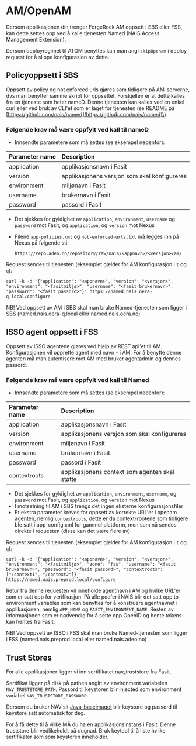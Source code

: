# AM/OpenAM

Dersom applikasjonen din trenger ForgeRock AM oppsett i SBS eller FSS, kan dette settes opp ved å kalle tjenesten Named \(NAIS Access Management Extension\).

Dersom deployregimet til ATOM benyttes kan man angi `skipOpenam` i deploy request for å slippe konfigurasjon av dette.

## Policyoppsett i SBS

Oppsett av policy og not enforced urls gjøres som tidligere på AM-serverne, dvs man benytter samme skript for oppsettet. Forskjellen er at dette kalles fra en tjeneste som heter nameD. Denne tjenesten kan kalles ved en enkel curl eller ved bruk av CLI'et som er laget for tjenesten \(se README på [https://github.com/nais/named](https://github.com/nais/named)\).

### Følgende krav må være oppfylt ved kall til nameD

* Innsendte parametere som må settes \(se eksempel nedenfor\):

| Parameter name | Description |
| :--- | :--- |
| application | applikasjonsnavn i Fasit |
| version | applikasjonens versjon som skal konfigureres |
| environment | miljønavn i Fasit |
| username | brukernavn i Fasit |
| password | passord i Fasit |

* Det sjekkes for gyldighet av `application`, `environment`, `username` og `password` mot Fasit, og `application`, og `version` mot Nexus
* Filene `app-policies.xml` og `not-enforced-urls.txt` må legges inn på Nexus på følgende sti:

  ```text
  https://repo.adeo.no/repository/raw/nais/<appnavn>/<versjon>/am/
  ```

Request sendes til tjenesten \(eksemplet gjelder for AM konfigurasjon i `t` og `q`\):

```text
curl -k -d '{"application": "<appnavn>", "version": "<versjon>", "environment": "<fasitmiljø>", "username": "<fasit brukernavn>", "password": "<fasit passord>"}' https://named.nais.oera-q.local/configure
```

NB! Ved oppsett av AM i SBS skal man bruke Named-tjenesten som ligger i SBS \(named.nais.oera-q.local eller named.nais.oera.no\)

## ISSO agent oppsett i FSS

Oppsett av ISSO agentene gjøres ved hjelp av REST api'et til AM. Konfigurasjonen vil opprette agent med navn - i AM. For å benytte denne agenten må man autentisere mot AM med bruker agentadmin og dennes passord.

### Følgende krav må være oppfylt ved kall til Named

* Innsendte parametere som må settes \(se eksempel nedenfor\):

| Parameter name | Description |
| :--- | :--- |
| application | applikasjonsnavn i Fasit |
| version | applikasjonens versjon som skal konfigureres |
| environment | miljønavn i Fasit |
| username | brukernavn i Fasit |
| password | passord i Fasit |
| contextroots | applikasjonens context som agenten skal støtte |

* Det sjekkes for gyldighet av `application`, `environment`, `username`, og `password` mot Fasit, og `application`, og `version` mot Nexus
* I motsetning til AM i SBS trengs det ingen eksterne konfigurasjonsfiler
* Et ekstra parameter kreves for oppsett av korrekte URL'er i openam agenten, nemlig `contextroots`, dette er da context-rootene som tidligere ble satt i app-config.xml for gammel plattform, men som nå sendes direkte i requesten \(disse kan det være flere av\)

Request sendes til tjenesten \(eksemplet gjelder for AM konfigurasjon i `t` og `q`\):

```text
curl -k -d '{"application": "<appnavn>", "version": "<versjon>", "environment": "<fasitmiljø>", "zone": "fss", "username": "<fasit brukernavn>", "password": "<fasit passord>", "contextroots": ["/context1", "/context2"]}' https://named.nais.preprod.local/configure
```

Retur fra denne requesten vil inneholde agentnavn i AM og hvilke URL'er som er satt opp for verifikasjon. På alle pod'er i NAIS blir det satt opp to environment variables som kan benyttes for å konstruere agentnavnet i applikasjonen, nemlig `APP_NAME` og `FASIT_ENVIRONMENT_NAME`. Resten av informasjonen som er nødvendig for å sette opp OpenID og hente tokens kan hentes fra Fasit.

NB! Ved oppsett av ISSO i FSS skal man bruke Named-tjenesten som ligger i FSS \(named.nais.preprod.local eller named.nais.adeo.no\)

## Trust Stores

For alle applikasjoner ligger vi inn sertifikatet nav\_truststore fra Fasit.

Sertifikat ligger på disk på pathen angitt av environment variabelen `NAV_TRUSTSTORE_PATH`. Passord til keystoren blir injected som environment variabel `NAV_TRUSTSTORE_PASSWORD`.

Dersom du bruker NAV sit [Java-baseimaget](https://github.com/nais/baseimages) blir keystore og passord til keystore satt automatisk for deg.

For å få dette til å virke MÅ du ha en applikasjonsinstans i Fasit. Denne truststore blir vedlikeholdt på dugnad. Bruk keytool til å liste hvilke sertifikater som som keystoren inneholder.

